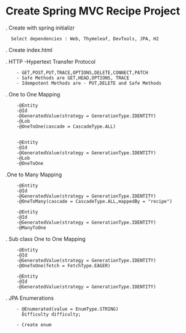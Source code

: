 Create Spring MVC Recipe Project
================================
  . Create with spring initializr
  
      Select dependencies : Web, Thymeleaf, DevTools, JPA, H2
  . Create index.html
  
  . HTTP -Hypertext Transfer Protocol
        
        - GET,POST,PUT,TRACE,OPTIONS,DELETE,CONNECT,PATCH
        - Safe Methods are GET,HEAD,OPTIONS, TRACE
        - Idempotent Methods are - PUT,DELETE and Safe Methods
        
   . One to One Mapping
        
        -@Entity
        -@Id
        -@GeneratedValue(strategy = GenerationType.IDENTITY)
        -@Lob
        -@OneToOne(cascade = CascadeType.ALL)
       
        
        -@Entity
        -@Id
        -@GeneratedValue(strategy = GenerationType.IDENTITY)
        -@Lob
        -@OneToOne
        
  .One to Many Mapping
  
        -@Entity
        -@Id
        -@GeneratedValue(strategy = GenerationType.IDENTITY)
        -@OneToMany(cascade = CascadeType.ALL,mappedBy = "recipe")
        
        -@Entity
        -@Id
        -@GeneratedValue(strategy = GenerationType.IDENTITY)
        -@ManyToOne
        
  . Sub class One to One Mapping
  
        -@Entity
        -@Id
        -@GeneratedValue(strategy = GenerationType.IDENTITY)
        -@OneToOne(fetch = FetchType.EAGER)
        
        -@Entity
        -@Id
        -@GeneratedValue(strategy = GenerationType.IDENTITY)
        
  . JPA Enumerations
        
        - @Enumerated(value = EnumType.STRING)
          Difficulty difficulty;
          
        - Create enum 
 
